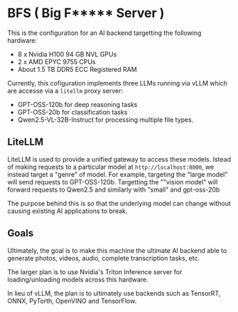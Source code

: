 # BFS ( Big F***** Server )
This is the configuration for an AI backend targetting the following hardware:

- 8 x Nvidia H100 94 GB NVL GPUs
- 2 x AMD EPYC 9755 CPUs
- About 1.5 TB DDR5 ECC Registered RAM

Currently, this cofiguration implements three LLMs running via vLLM which are accesse via a `litellm` proxy server:

- GPT-OSS-120b for deep reasoning tasks
- GPT-OSS-20b for classification tasks
- Qwen2.5-VL-32B-Instruct for processing multiple file types.

## LiteLLM
LiteLLM is used to provide a unified gateway to access these models. Istead of making requests to a particular model at `http://localhost:8000`, we instead target a "genre" of model. For example, targeting the "large model" will send requests to GPT-OSS-120b. Targetting the ""vision model" will forward requests to Qwen2.5 and similarly with "small" and gpt-oss-20b

The purpose behind this is so that the underlying model can change without causing existing AI applications to break.

## Goals

Ultimately, the goal is to make this machine the ultimate AI backend able to generate photos, videos, audio, complete transcription tasks, etc.

The larger plan is to use Nvidia's Triton Inference server for loading/unloading models across this hardware.

In lieu of vLLM, the plan is to ultimately use backends such as TensorRT, ONNX, PyTorth, OpenVINO and TensorFlow.
